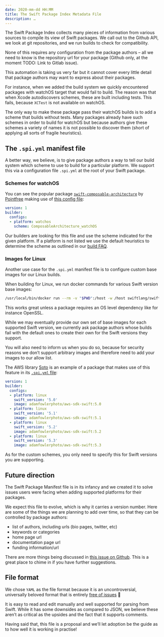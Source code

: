```yaml
---
date: 2020-mm-dd HH:MM
title: The Swift Package Index Metadata File
description: …
---
```


The Swift Package Index collects many pieces of information from various sources to compile its view of Swift packages. We call out to the Github API, we look at git repositories, and we run builds to check for compatibility.

None of this requires any configuration from the package authors – all we need to know is the repository url for your package (Github only, at the moment TODO: Link to Gitlab issue).

This automation is taking us very far but it cannot cover every little detail that package authors may want to express about their packages.

For instance, when we added the build system we quickly encountered packages with watchOS target that would fail to build. The reason was that when Xcode autodiscovers schemes, these are built including tests. This fails, because `XCTest` is not available on watchOS.

The only way to make these package pass their watchOS builds is to add a scheme that builds without tests. Many packages already have such schemes in order to build for watchOS but because authors give these schemes a variety of names it is not possible to discover them (short of applying all sorts of fragile heuristics).

## The `.spi.yml` manifest file

A better way, we believe, is to give package authors a way to tell our build system which scheme to use to build for a particular platform. We support this via a configuration file `.spi.yml` at the root of your Swift package.

### Schemes for watchOS

You can see the popular package [`swift-composable-architecture`][1] by [Pointfree][2] making use of [this config file][3]:

```yaml
version: 1
builder:
  configs:
  - platform: watchos
    scheme: ComposableArchitecture_watchOS
```

Our builders are looking for this file and use the scheme indicated for the given platform. If a platform is not listed we use the default heuristics to determine the scheme as outlined in our [build FAQ][4].

### Images for Linux

Another use case for the `.spi.yml` manifest file is to configure custom base images for our Linux builds.

When building for Linux, we run docker commands for various Swift version base images:

```bash
/usr/local/bin/docker run --rm -v "$PWD":/host -w /host swiftlang/swift:5.2.4 swift build --enable-test-discovery
```

This works great unless a package requires an OS level dependency like for instance OpenSSL.

While we may eventually provide our own set of base images for each supported Swift version, we currently ask package authors whose builds fail with the default ones to create their own for the Swift versions they support.

You will also need to inform us when you do so, because for security reasons we don’t support arbitrary images and therefore need to add your images to our allow list.

The AWS library [Soto][5] is an example of a package that makes use of this feature in its [`.spi.yml` file][6]:

```yaml
version: 1
builder:
  configs:
  - platform: linux
    swift_version: '5.0'
    image: adamfowlerphoto/aws-sdk-swift:5.0
  - platform: linux
    swift_version: '5.1'
    image: adamfowlerphoto/aws-sdk-swift:5.1
  - platform: linux
    swift_version: '5.2'
    image: adamfowlerphoto/aws-sdk-swift:5.2
  - platform: linux
    swift_version: '5.3'
    image: adamfowlerphoto/aws-sdk-swift:5.3
```

As for the custom schemes, you only need to specify this for Swift versions you are supporting.

## Future direction

The Swift Package Manifest file is in its infancy and we created it to solve issues users were facing when adding supported platforms for their packages.

We expect this file to evolve, which is why it carries a version number. Here are some of the things we are planning to add over time, so that they can be controlled by package authors:

- list of authors, including urls (bio pages, twitter, etc)
- keywords or categories
- home page url
- documentation page url
- funding information/url

There are more things being discussed in [this issue on Github][7]. This is a great place to chime in if you have further suggestions.

## File format

We chose `YAML` as the file format because it is an uncontroversial, universally beloved format that is entirely [free of issues][8] 😬

It is easy to read and edit manually and well supported for parsing from Swift. While it has some downsides as compared to JSON, we believe these aren’t as critical as the upsides and the fact that it supports comments.

Having said that, this file is a proposal and we’ll let adoption be the guide as to how well it is working in practise!

[1]:	https://github.com/pointfreeco/swift-composable-architecture
[2]:	https://www.pointfree.co
[3]:	https://github.com/pointfreeco/swift-composable-architecture/blob/main/.spi.yml
[4]:	https://swiftpackageindex.com/docs/builds#built-how
[5]:	https://swiftpackageindex.com/soto-project/soto
[6]:	https://github.com/soto-project/soto/blob/main/.spi.yml
[7]:	https://github.com/SwiftPackageIndex/SwiftPackageIndex-Server/issues/435
[8]:	https://www.arp242.net/yaml-config.html
